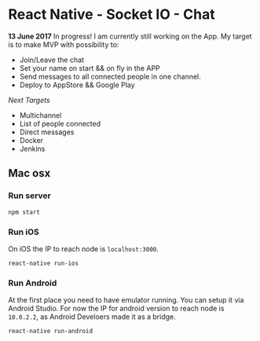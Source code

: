 # React Native - Socket IO - Chat

**13 June 2017**
In progress! I am currently still working on the App. My target is to make MVP with possibility to:
- Join/Leave the chat
- Set your name on start && on fly in the APP
- Send messages to all connected people in one channel.
- Deploy to AppStore && Google Play

*Next Targets*
- Multichannel
- List of people connected
- Direct messages
- Docker
- Jenkins


## Mac osx
### Run server 
```
npm start
```

### Run iOS
On iOS the IP to reach node is `localhost:3000`.

```
react-native run-ios
```

### Run Android
At the first place you need to have emulator running. You can setup it via Android Studio.
For now the IP for android version to reach node is `10.0.2.2`, as Android Develoers made it as a bridge.

```
react-native run-android
```